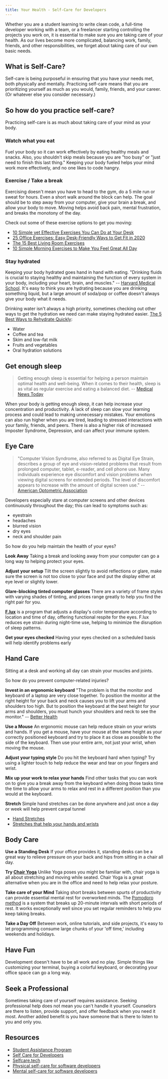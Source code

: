 ```yaml
---
title: Your Health - Self-Care for Developers
---
```

Whether you are a student learning to write clean code, a full-time developer working with a team, or a freelancer starting controlling the projects you work on, it is essential to make sure you are taking care of your health. As our lives become more complicated, balancing work, family, friends, and other responsibilities, we forget about taking care of our own basic needs.

## What is Self-Care?

Self-care is being purposeful in ensuring that you have your needs met, both physically and mentally. Practicing self-care means that you are prioritizing yourself as much as you would, family, friends, and your career. (Or whatever else you consider necessary.)

## So how do you practice self-care?

Practicing self-care is as much about taking care of your mind as your body. 

 ### Watch what you eat
Fuel your body so it can work effectively by eating healthy meals and snacks. Also, you shouldn't skip meals because you are "too busy" or "just need to finish this last thing."  Keeping your body fueled helps your mind work more effectively, and no one likes to code hangry.

### Exercise / Take a break
Exercising doesn't mean you have to head to the gym, do a 5 mile run or sweat for hours. Even a short walk around the block can help. The goal should be to step away from your computer, give your brain a break, and allow your body to move. Moving helps avoid back pain, mental frustration, and breaks the monotony of the day.

Check out some of these exercise options to get you moving:
- [10 Simple yet Effective Exercises You Can Do at Your Desk](https://www.tinypulse.com/blog/sk-desk-exercises)
- [25 Office Exercises: Easy Desk-Friendly Ways to Get Fit in 2020](https://snacknation.com/blog/office-exercises/)
- [The 15 Best Living Room Exercises](https://www.fatherly.com/health-science/easy-workout-quick-workout/)
- [10 Simple Morning Exercises to Make You Feel Great All Day](https://www.lifehack.org/articles/lifestyle/10-simple-morning-exercises-that-will-make-you-feel-great-all-day.html)

### Stay hydrated
Keeping your body hydrated goes hand in hand with eating. "Drinking fluids is crucial to staying healthy and maintaining the function of every system in your body, including your heart, brain, and muscles." -- [Harvard Medical School](https://www.health.harvard.edu/staying-healthy/the-importance-of-staying-hydrated). It's easy to think you are hydrating because you are drinking something liquid, but a large amount of soda/pop or coffee doesn't always give your body what it needs.

Drinking water isn't always a high priority, sometimes checking out other ways to get the hydration we need can make staying hydrated easier. [The 5 Best Ways to Rehydrate Quickly](https://www.healthline.com/nutrition/how-to-rehydrate):
- Water
- Coffee and tea
- Skim and low-fat milk
- Fruits and vegetables
- Oral hydration solutions

## Get enough sleep
> Getting enough sleep is essential for helping a person maintain optimal health and well-being. When it comes to their health, sleep is as vital as regular exercise and eating a balanced diet. -- [Medical News Today](https://www.medicalnewstoday.com/articles/325353)

When your body is getting enough sleep, it can help increase your concentration and productivity. A lack of sleep can slow your learning process and could lead to making unnecessary mistakes. Your emotions can also run higher when you are tired, leading to stressed interactions with your family, friends, and peers. There is also a higher risk of increased Imposter Syndrome, Depression, and can affect your immune system.

## Eye Care
> "Computer Vision Syndrome, also referred to as Digital Eye Strain, describes a group of eye and vision-related problems that result from prolonged computer, tablet, e-reader, and cell phone use. Many individuals experience eye discomfort and vision problems when viewing digital screens for extended periods. The level of discomfort appears to increase with the amount of digital screen use." -- [American Optometric Association](https://www.aoa.org/patients-and-public/caring-for-your-vision/protecting-your-vision/computer-vision-syndrome)

Developers especially stare at computer screens and other devices continuously throughout the day; this can lead to symptoms such as:
- eyestrain
- headaches
- blurred vision
- dry eyes
- neck and shoulder pain

So how do you help maintain the health of your eyes?

**Look Away** Taking a break and looking away from your computer can go a long way to helping protect your eyes. 

**Adjust your setup** Tilt the screen slightly to avoid reflections or glare, make sure the screen is not too close to your face and put the display either at eye level or slightly lower.

**Glare-blocking tinted computer glasses** There are a variety of frame styles with varying shades of tinting, and prices range greatly to help you find the right pair for you. 

**[F.lux](https://justgetflux.com/)** is a program that adjusts a display's color temperature according to location and time of day, offering functional respite for the eyes. F.lux reduces eye strain during night-time use, helping to minimize the disruption of sleep patterns.

**Get your eyes checked** Having your eyes checked on a scheduled basis will help identify problems early

## Hand Care
Sitting at a desk and working all day can strain your muscles and joints.

So how do you prevent computer-related injuries?

**Invest in an ergonomic keyboard** "The problem is that the monitor and keyboard of a laptop are very close together. To position the monitor at the right height for your back and neck causes you to lift your arms and shoulders too high. But to position the keyboard at the best height for your arms and shoulders, you must hunch your shoulders and neck to see the monitor." -- [Better Health](https://www.betterhealth.vic.gov.au/health/healthyliving/computer-related-injuries)

**Use a Mouse** An ergonomic mouse can help reduce strain on your wrists and hands. If you get a mouse, have your mouse at the same height as your correctly positioned keyboard and try to place it as close as possible to the side of the keyboard. Then use your entire arm, not just your wrist, when moving the mouse.

**Adjust your typing style** Do you hit the keyboard hard when typing? Try using a lighter touch to help reduce the wear and tear on your fingers and wrist.

**Mix up your work to relax your hands** Find other tasks that you can work on to give you a break away from the keyboard when doing those tasks time the time to allow your arms to relax and rest in a different position than you would at the keyboard.

**Stretch** Simple hand stretches can be done anywhere and just once a day or week will help prevent carpal tunnel
- [Hand Stretches](http://www.eatonhand.com/hw/ctexercise.htm) 
- [Stretches that help your hands and wrists](https://www.seymourduncan.com/blog/the-players-room/keep-it-loose-stretches-for-guitarists)

## Body Care

**Use a Standing Desk** If your office provides it, standing desks can be a great way to relieve pressure on your back and hips from sitting in a chair all day.
 
**Try [Chair Yoga](https://chopra.com/articles/chair-yoga-flow-for-all-levels)** Unlike Yoga poses you might be familiar with, chair yoga is all about stretching and moving while seated. Chair Yoga is a great alternative when you are in the office and need to help relax your posture.

**Take care of your Mind** Taking short breaks between spurts of productivity can provide essential mental rest for overworked minds. The [Pomodoro method](https://en.wikipedia.org/wiki/Pomodoro_Technique) is a system that breaks up 20-minute intervals with short periods of rest. It works exceptionally well since you set regular reminders to help you keep taking breaks.

**Take a Day Off** Between work, online tutorials, and side projects, it's easy to let programming consume large chunks of your 'off time,' including weekends and holidays.

## Have Fun
Development doesn't have to be all work and no play. Simple things like customizing your terminal, buying a colorful keyboard, or decorating your office space can go a long way.

## Seek a Professional
Sometimes taking care of yourself requires assistance. Seeking professional help does not mean you can't handle it yourself. Counselors are there to listen, provide support, and offer feedback when you need it most. Another added benefit is you have someone that is there to listen to you and only you.

## Resources
- [Student Assistance Program](https://suncoast.io/sap-poster-548b6fa2bc9ebe7b5d534bae85fd34ab.pdf)
- [Self Care for Developers](https://dev.to/amandasopkin/self-care-for-developers-51a0)
- [Selfcare.tech](https://selfcare.tech/)
- [Physical self-care for software developers](https://www.elegantthemes.com/blog/editorial/physical-self-care-for-software-developers-and-web-designers)
- [Mental self-care for software developers](https://www.elegantthemes.com/blog/editorial/mental-self-care-for-software-developers-and-web-designers)